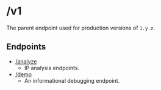 # /v1
The parent endpoint used for production versions of `1.y.z`.

## Endpoints
- [/analyze](analyze)
  - IP analysis endpoints.
- [/demo](demo.md)
  - An informational debugging endpoint.
